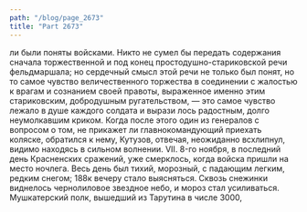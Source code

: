 ```yaml
---
path: "/blog/page_2673"
title: "Part 2673"
---
```


ли были поняты войсками. Никто не сумел бы передать содержания сначала торжественной и под конец простодушно-стариковской речи фельдмаршала; но сердечный смысл этой речи не только был понят, но то самое чувство величественного торжества в соединении с жалостью к врагам и сознанием своей правоты, выраженное именно этим стариковским, добродушным ругательством, — это самое чувство лежало в душе каждого солдата и вырази лось радостным, долго неумолкавшим криком. Когда после этого один из генералов с вопросом о том, не прикажет ли главнокомандующий приехать коляске, обратился к нему, Кутузов, отвечая, неожиданно всхлипнул, видимо находясь в сильном волнении.
VII.
8-го ноября, в последний день Красненских сражений, уже смерклось, когда войска пришли на место ночлега. Весь день был тихий, морозный, с падающим легким, редким снегом; 188к вечеру стало выясняться. Сквозь снежинки виднелось чернолиловое звездное небо, и мороз стал усиливаться.
Мушкатерский полк, вышедший из Тарутина в числе 3000,
